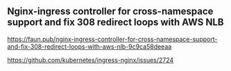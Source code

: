 ## Nginx-ingress controller for cross-namespace support and fix 308 redirect loops with AWS NLB

https://faun.pub/nginx-ingress-controller-for-cross-namespace-support-and-fix-308-redirect-loops-with-aws-nlb-9c9ca58deeaa

https://github.com/kubernetes/ingress-nginx/issues/2724 